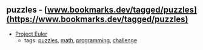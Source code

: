 puzzles - [www.bookmarks.dev/tagged/puzzles](https://www.bookmarks.dev/tagged/puzzles)
---
* [Project Euler](https://projecteuler.net/)
    * tags: [puzzles](../tagged/puzzles.md), [math](../tagged/math.md), [programming](../tagged/programming.md), [challenge](../tagged/challenge.md)
